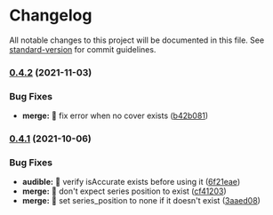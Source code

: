 # Changelog

All notable changes to this project will be documented in this file. See [standard-version](https://github.com/conventional-changelog/standard-version) for commit guidelines.

### [0.4.2](https://github.com/djdembeck/m4b-merge/compare/v0.4.1...v0.4.2) (2021-11-03)


### Bug Fixes

* **merge:** :bug: fix error when no cover exists ([b42b081](https://github.com/djdembeck/m4b-merge/commit/b42b081bdf28f4c526fedd8bd71870d8252481ea))

### [0.4.1](https://github.com/djdembeck/m4b-merge/compare/v0.3.5...v0.4.1) (2021-10-06)


### Bug Fixes

* **audible:** :bug: verify isAccurate exists before using it ([6f21eae](https://github.com/djdembeck/m4b-merge/commit/6f21eae6c343e14aafb1a4521444b1ad687c8184))
* **merge:** :bug: don't expect series position to exist ([cf41203](https://github.com/djdembeck/m4b-merge/commit/cf412030db3b9d2c67632f6ea1737c478bb3ad20))
* **merge:** :bug: set series_position to none if it doesn't exist ([3aaed08](https://github.com/djdembeck/m4b-merge/commit/3aaed08889f9585ad6b96a4a2f3434f7f0144f00))
